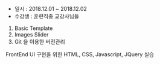 * 일시 : 2018.12.01 ~ 2018.12.02
* 수강생 : 훈련직종 교강사님들
1. Basic Template
2. Images Slider
3. Git 을 이용한 버전관리

FrontEnd UI 구현을 위한 HTML, CSS, Javascript, JQuery 실습